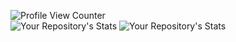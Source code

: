 ![Profile View Counter](https://komarev.com/ghpvc/?username=LarsRosenkilde)  
![Your Repository's Stats](https://github-readme-stats.vercel.app/api?username=LarsRosenkilde&show_icons=true)
![Your Repository's Stats](https://github-readme-stats.vercel.app/api/top-langs/?username=LarsRosenkilde&theme=blue-green)
 <script src="https://tryhackme.com/badge/995234"></script>
